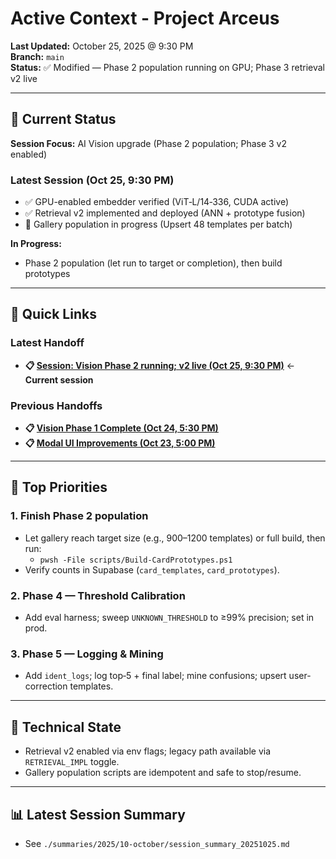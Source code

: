 # Active Context - Project Arceus

**Last Updated:** October 25, 2025 @ 9:30 PM  
**Branch:** `main`  
**Status:** ✅ Modified — Phase 2 population running on GPU; Phase 3 retrieval v2 live

---

## 🎯 Current Status

**Session Focus:** AI Vision upgrade (Phase 2 population; Phase 3 v2 enabled)

### Latest Session (Oct 25, 9:30 PM)
- ✅ GPU-enabled embedder verified (ViT‑L/14‑336, CUDA active)
- ✅ Retrieval v2 implemented and deployed (ANN + prototype fusion)
- 🔄 Gallery population in progress (Upsert 48 templates per batch)

**In Progress:**
- Phase 2 population (let run to target or completion), then build prototypes

---

## 📖 Quick Links

### Latest Handoff
- **📋 [Session: Vision Phase 2 running; v2 live (Oct 25, 9:30 PM)](./handoffs/2025/10-october/context_handoff_20251025_2130.md)** ← **Current session**

### Previous Handoffs
- **📋 [Vision Phase 1 Complete (Oct 24, 5:30 PM)](./handoffs/2025/10-october/context_handoff_20251024_1730.md)**
- **📋 [Modal UI Improvements (Oct 23, 5:00 PM)](./handoffs/2025/10-october/context_handoff_20251023_1700.md)**

---

## 🔴 Top Priorities

### 1. Finish Phase 2 population
- Let gallery reach target size (e.g., 900–1200 templates) or full build, then run:
  - `pwsh -File scripts/Build-CardPrototypes.ps1`
- Verify counts in Supabase (`card_templates`, `card_prototypes`).

### 2. Phase 4 — Threshold Calibration
- Add eval harness; sweep `UNKNOWN_THRESHOLD` to ≥99% precision; set in prod.

### 3. Phase 5 — Logging & Mining
- Add `ident_logs`; log top‑5 + final label; mine confusions; upsert user-correction templates.

---

## 🔧 Technical State
- Retrieval v2 enabled via env flags; legacy path available via `RETRIEVAL_IMPL` toggle.
- Gallery population scripts are idempotent and safe to stop/resume.

---

## 📊 Latest Session Summary
- See `./summaries/2025/10-october/session_summary_20251025.md`
